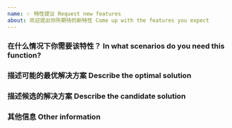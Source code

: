 ```yaml
---
name: ✨ 特性提议 Request new features
about: 欢迎提出你所期待的新特性 Come up with the features you expect
---
```


### 在什么情况下你需要该特性？ In what scenarios do you need this function?

<!--
请尽量清晰地描述该特性的应用场景。
Please describe the functions and application scenarios you expect as clearly and accurately as possible.
-->

### 描述可能的最优解决方案 Describe the optimal solution

<!--
请描述你能想到的最优解决方案。也有有些类似软件已经实现了该特性，请列出以供我们参考。
Please try to describe the best solution. There may be similar software that implements this feature. Please also list it for our reference.
-->

### 描述候选的解决方案 Describe the candidate solution

<!--
请描述你能想到的候选解决方案。
Please describe the candidate solutions you can accept as clearly and accurately as possible.
-->

### 其他信息 Other information

<!--
请提供任何附加信息，以帮助我们更好地理解该特性和解决方案。
Please provide any additional information about this feature suggestion.
-->